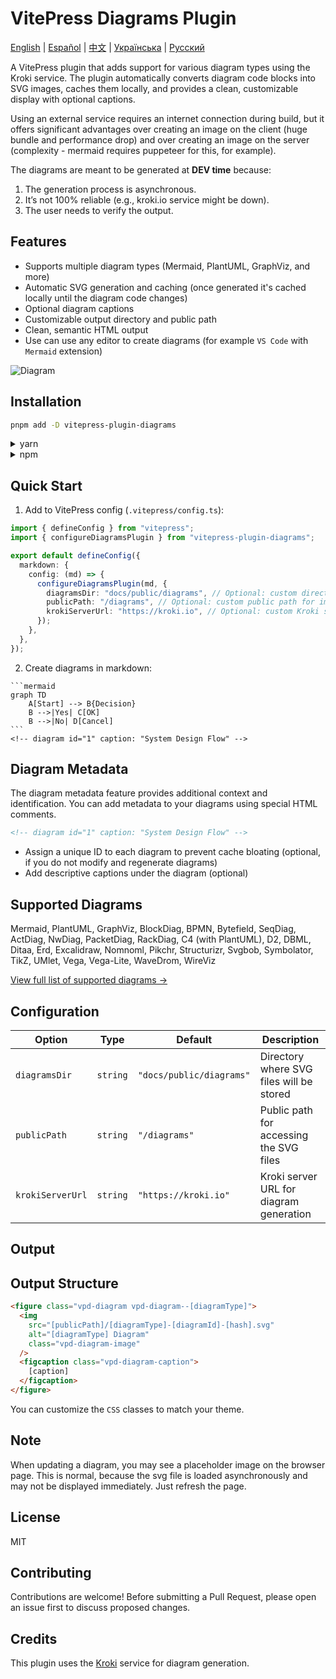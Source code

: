 # VitePress Diagrams Plugin

[English](README.md) | [Español](README.es.md) | [中文](README.zh.md) | [Українська](README.uk.md) | [Русский](README.ru.md)

A VitePress plugin that adds support for various diagram types using the Kroki service. The plugin automatically converts diagram code blocks into SVG images, caches them locally, and provides a clean, customizable display with optional captions.


Using an external service requires an internet connection during build, but it offers significant advantages over creating an image on the client (huge bundle and performance drop) and over creating an image on the server (complexity - mermaid requires puppeteer for this, for example).

The diagrams are meant to be generated at __DEV time__ because:

1. The generation process is asynchronous.
2. It’s not 100% reliable (e.g., kroki.io service might be down).
3. The user needs to verify the output.

## Features

- Supports multiple diagram types (Mermaid, PlantUML, GraphViz, and more)
- Automatic SVG generation and caching (once generated it's cached locally until the diagram code changes)
- Optional diagram captions
- Customizable output directory and public path
- Clean, semantic HTML output
- Use can use any editor to create diagrams (for example `VS Code` with `Mermaid` extension)

![Diagram](./diag-1.svg)

## Installation

```bash
pnpm add -D vitepress-plugin-diagrams
```

<details>
<summary>yarn</summary>

```bash
yarn add -D vitepress-plugin-diagrams
```
</details>

<details>
<summary>npm</summary>

```bash
npm install --save-dev vitepress-plugin-diagrams
```
</details>

## Quick Start

1. Add to VitePress config (`.vitepress/config.ts`):

```ts
import { defineConfig } from "vitepress";
import { configureDiagramsPlugin } from "vitepress-plugin-diagrams";

export default defineConfig({
  markdown: {
    config: (md) => {
      configureDiagramsPlugin(md, {
        diagramsDir: "docs/public/diagrams", // Optional: custom directory for SVG files
        publicPath: "/diagrams", // Optional: custom public path for images
        krokiServerUrl: "https://kroki.io", // Optional: custom Kroki server URL
      });
    },
  },
});
```

2. Create diagrams in markdown:

````
```mermaid
graph TD
    A[Start] --> B{Decision}
    B -->|Yes| C[OK]
    B -->|No| D[Cancel]
```
<!-- diagram id="1" caption: "System Design Flow" -->
````

## Diagram Metadata

The diagram metadata feature provides additional context and identification. You can add metadata to your diagrams using special HTML comments.

```html
<!-- diagram id="1" caption: "System Design Flow" -->
```

- Assign a unique ID to each diagram to prevent cache bloating (optional, if you do not modify and regenerate diagrams)
- Add descriptive captions under the diagram (optional)

## Supported Diagrams

Mermaid, PlantUML, GraphViz, BlockDiag, BPMN, Bytefield, SeqDiag, ActDiag, NwDiag, PacketDiag, RackDiag, C4 (with PlantUML), D2, DBML, Ditaa, Erd, Excalidraw, Nomnoml, Pikchr, Structurizr, Svgbob, Symbolator, TikZ, UMlet, Vega, Vega-Lite, WaveDrom, WireViz

[View full list of supported diagrams →](https://kroki.io/#support)

## Configuration

| Option | Type | Default | Description |
|--------|------|---------|-------------|
| `diagramsDir` | `string` | `"docs/public/diagrams"` | Directory where SVG files will be stored |
| `publicPath` | `string` | `"/diagrams"` | Public path for accessing the SVG files |
| `krokiServerUrl` | `string` | `"https://kroki.io"` | Kroki server URL for diagram generation |

## Output

## Output Structure

```html
<figure class="vpd-diagram vpd-diagram--[diagramType]">
  <img 
    src="[publicPath]/[diagramType]-[diagramId]-[hash].svg" 
    alt="[diagramType] Diagram" 
    class="vpd-diagram-image"
  />
  <figcaption class="vpd-diagram-caption">
    [caption]
  </figcaption>
</figure>
```

You can customize the `CSS` classes to match your theme.

## Note

When updating a diagram, you may see a placeholder image on the browser page. This is normal, because the svg file is loaded asynchronously and may not be displayed immediately. Just refresh the page.

## License

MIT

## Contributing

Contributions are welcome! Before submitting a Pull Request, please open an issue first to discuss proposed changes.

## Credits

This plugin uses the [Kroki](https://kroki.io/) service for diagram generation.

